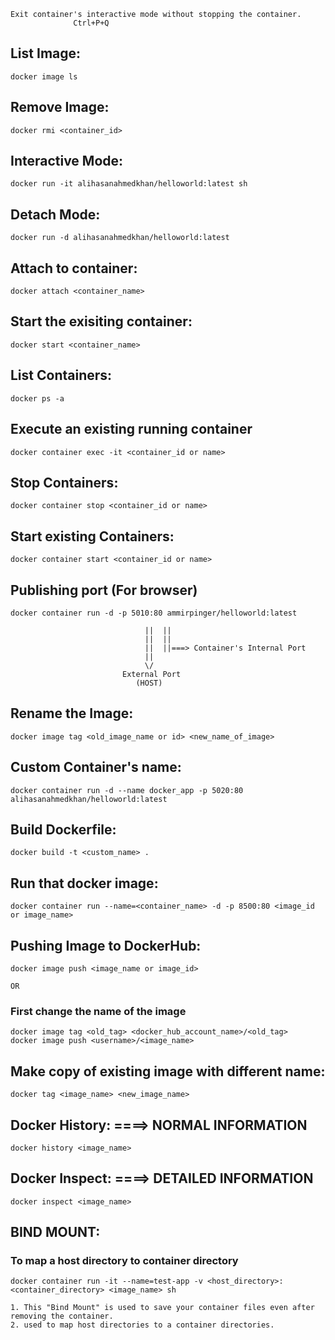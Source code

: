 ```
Exit container's interactive mode without stopping the container.
              Ctrl+P+Q
```
## List Image:
```
docker image ls
```

## Remove Image: 
```
docker rmi <container_id>
```

## Interactive Mode:
```
docker run -it alihasanahmedkhan/helloworld:latest sh
```

## Detach Mode:
```
docker run -d alihasanahmedkhan/helloworld:latest
```

## Attach to container:
```
docker attach <container_name>
```

## Start the exisiting container:
```
docker start <container_name>
```

## List Containers:
```
docker ps -a
```

## Execute an existing running container
```
docker container exec -it <container_id or name>
```

## Stop Containers:
```
docker container stop <container_id or name>
```

## Start existing Containers:
```
docker container start <container_id or name>
```

## Publishing port (For browser)
```
docker container run -d -p 5010:80 ammirpinger/helloworld:latest

                              ||  ||
                              ||  || 
                              ||  ||===> Container's Internal Port 
                              ||  
                              \/
                         External Port
                            (HOST)
```

## Rename the Image:
```
docker image tag <old_image_name or id> <new_name_of_image>
```

## Custom Container's name:
```
docker container run -d --name docker_app -p 5020:80 alihasanahmedkhan/helloworld:latest
```

## Build Dockerfile:
```
docker build -t <custom_name> .
```

## Run that docker image:
```
docker container run --name=<container_name> -d -p 8500:80 <image_id or image_name>
```

## Pushing Image to DockerHub:
```
docker image push <image_name or image_id>

OR
```
### First change the name of the image
```
docker image tag <old_tag> <docker_hub_account_name>/<old_tag>
docker image push <username>/<image_name>
```

## Make copy of existing image with different name:
```
docker tag <image_name> <new_image_name>
```

## Docker History: ====> NORMAL INFORMATION
```
docker history <image_name>
```

## Docker Inspect: ====> DETAILED INFORMATION
```
docker inspect <image_name>
```

## BIND MOUNT:
### To map a host directory to container directory
```
docker container run -it --name=test-app -v <host_directory>:<container_directory> <image_name> sh

1. This "Bind Mount" is used to save your container files even after removing the container.
2. used to map host directories to a container directories.
```
